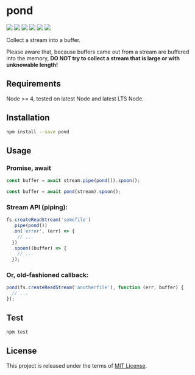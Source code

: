 pond
====

[![][travis-img]][travis-url] [![][coveralls-img]][coveralls-url] [![][npm-version]][npm-url] [![][npm-downloads]][npm-url] [![][license-img]][license-url] [![][issues-img]][issues-url]

Collect a stream into a buffer.

Please aware that, because buffers came out from a stream are buffered into the memory, **DO NOT try to collect a stream that is large or with unknowable length!**


## Requirements

Node >= 4, tested on latest Node and latest LTS Node.


## Installation

```sh
npm install --save pond
```


## Usage

### Promise, await

```js
const buffer = await stream.pipe(pond()).spoon();
```

```js
const buffer = await pond(stream).spoon();
```

### Stream API (piping):

```js
fs.createReadStream('somefile')
  .pipe(pond())
  .on('error', (err) => {
    // ...
  })
  .spoon((buffer) => {
    // ...
  });
```

### Or, old-fashioned callback:

```js
pond(fs.createReadStream('anotherfile'), function (err, buffer) {
  // ...
});
```


## Test

```sh
npm test
```


## License

This project is released under the terms of [MIT License](LICENSE).


[travis-img]: https://img.shields.io/travis/xingrz/pond/master.svg?style=flat-square
[travis-url]: https://travis-ci.org/xingrz/pond
[coveralls-img]: https://img.shields.io/coveralls/xingrz/pond/master.svg?style=flat-square
[coveralls-url]: https://coveralls.io/r/xingrz/pond
[npm-version]: https://img.shields.io/npm/v/pond.svg?style=flat-square
[npm-downloads]: https://img.shields.io/npm/dm/pond.svg?style=flat-square
[npm-url]: https://www.npmjs.org/package/pond
[license-img]: https://img.shields.io/npm/l/pond.svg?style=flat-square
[license-url]: LICENSE
[issues-img]:	https://img.shields.io/github/issues/xingrz/pond.svg?style=flat-square
[issues-url]: https://github.com/xingrz/pond/issues
